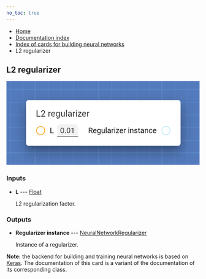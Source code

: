 ```yaml
---
no_toc: true
---
```


<ul class="breadcrumb">
    <li><a href="">Home</a></li>
    <li><a href="documentation">Documentation index</a></li>
    <li><a href="neural_network_cards/">Index of cards for building neural networks</a></li>
    <li>L2 regularizer</li>
</ul>

## L2 regularizer



!["L2 regularizer" card](assets/img/neural_network_cards/regularizer_l2.png)


### Inputs


* **L** --- [Float](types/Float)

  L2 regularization factor.





### Outputs


* **Regularizer instance** --- [NeuralNetworkRegularizer](types/NeuralNetworkRegularizer)

  Instance of a regularizer.






**Note:** the backend for building and training neural networks is based on [Keras](https://keras.io/). The documentation of this card is a variant of the documentation of its corresponding class.